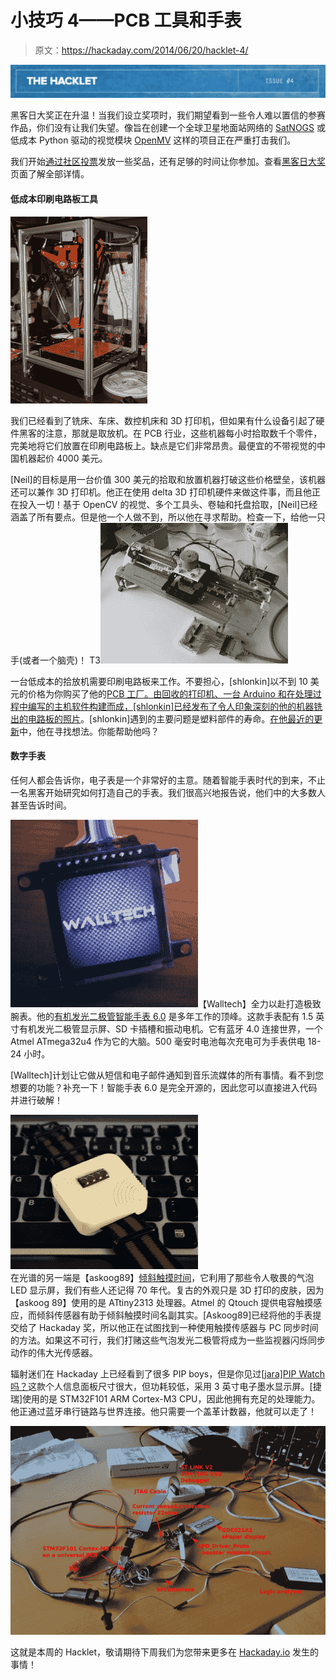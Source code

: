 # 小技巧 4——PCB 工具和手表

> 原文：<https://hackaday.com/2014/06/20/hacklet-4/>

![4](img/de390f5446c47fe37e92671e3f1334e1.png)

黑客日大奖正在升温！当我们设立奖项时，我们期望看到一些令人难以置信的参赛作品，你们没有让我们失望。像旨在创建一个全球卫星地面站网络的 [SatNOGS](http://hackaday.io/project/1340-SatNOGS) 或低成本 Python 驱动的视觉模块 [OpenMV](http://hackaday.io/project/1313-OpenMV) 这样的项目正在严重打击我们。

我们开始[通过社区投票](http://hackaday.io/prize/vote)发放一些奖品，还有足够的时间让你参加。查看[黑客日大奖](http://hackaday.io/prize)页面了解全部详情。

#### **低成本印刷电路板工具**

[![Pick and Place](img/0a57b2d8e46450baf71f471e962b48a1.png)](http://hackaday.io/project/963-%24300-Pick-and-Place-%2F-3D-printer)

我们已经看到了铣床、车床、数控机床和 3D 打印机，但如果有什么设备引起了硬件黑客的注意，那就是取放机。在 PCB 行业，这些机器每小时拾取数千个零件，完美地将它们放置在印刷电路板上。缺点是它们非常昂贵。最便宜的不带视觉的中国机器起价 4000 美元。

[Neil]的目标是用一台价值 300 美元的拾取和放置机器打破这些价格壁垒，该机器还可以兼作 3D 打印机。他正在使用 delta 3D 打印机硬件来做这件事，而且他正在投入一切！基于 OpenCV 的视觉、多个工具头、卷轴和托盘拾取，[Neil]已经涵盖了所有要点。但是他一个人做不到，所以他在寻求帮助。检查一下，给他一只手(或者一个脑壳)！
T3![pcbMill](img/f47b628eb0702ec978353bd488ce8920.png)

一台低成本的拾放机需要印刷电路板来工作。不要担心，[shlonkin]以不到 10 美元的价格为你购买了他的[PCB 工厂。由回收的打印机、一台 Arduino 和在处理过程中编写的主机软件构建而成，[shlonkin]已经发布了令人印象深刻的](http://hackaday.io/project/283-PCB-mill-for-under-%2410)[他的机器铣出的电路板的照片](http://hackaday.io/project/283/log/694-successful-copper-cuts)。[shlonkin]遇到的主要问题是塑料部件的寿命。[在他最近的更新](http://hackaday.io/project/283/log/2345-some-problems-and-limitations)中，他在寻找想法。你能帮助他吗？

#### **数字手表**

任何人都会告诉你，电子表是一个非常好的主意。随着智能手表时代的到来，不止一名黑客开始研究如何打造自己的手表。我们很高兴地报告说，他们中的大多数人甚至告诉时间。

[![walltech](img/309be1c8fc4ee67f4f269c62b2ad3d67.png)](http://hackaday.io/project/1348-The-Walltech-OLED-Smart-Watch-v6.0)【Walltech】全力以赴打造极致腕表。他的[有机发光二极管智能手表 6.0](http://hackaday.io/project/1348-The-Walltech-OLED-Smart-Watch-v6.0) 是多年工作的顶峰。这款手表配有 1.5 英寸有机发光二极管显示屏、SD 卡插槽和振动电机。它有蓝牙 4.0 连接世界，一个 Atmel ATmega32u4 作为它的大脑。500 毫安时电池每次充电可为手表供电 18-24 小时。

[Walltech]计划让它做从短信和电子邮件通知到音乐流媒体的所有事情。看不到您想要的功能？补充一下！智能手表 6.0 是完全开源的，因此您可以直接进入代码并进行破解！

[![tilttouchtime2](img/c8b65d91c55d9f55316b1bf9ebbb0171.png)](http://hackaday.io/project/1306-Tilt-Touch-Time) 在光谱的另一端是【askoog89】[倾斜触摸时间](http://hackaday.io/project/1306-Tilt-Touch-Time)，它利用了那些令人敬畏的气泡 LED 显示屏，我们有些人还记得 70 年代。复古的外观只是 3D 打印的皮肤，因为【askoog 89】使用的是 ATtiny2313 处理器。Atmel 的 Qtouch 提供电容触摸感应，而倾斜传感器有助于倾斜触摸时间名副其实。[Askoog89]已经将他的手表提交给了 Hackaday 奖，所以他正在试图找到一种使用触摸传感器与 PC 同步时间的方法。如果这不可行，我们打赌这些气泡发光二极管将成为一些监视器闪烁同步动作的伟大光传感器。

辐射迷们在 Hackaday 上已经看到了很多 PIP boys，但是你见过[[jara]PIP Watch 吗？](http://hackaday.io/project/1181-PIP-Watch)这款个人信息面板尺寸很大，但功耗较低，采用 3 英寸电子墨水显示屏。[捷瑞]使用的是 STM32F101 ARM Cortex-M3 CPU，因此他拥有充足的处理能力。他正通过蓝牙串行链路与世界连接。他只需要一个盖革计数器，他就可以走了！

[![pipWatch](img/6188781e1364cc46fc37ed5634a6f4d9.png)](http://hackaday.io/project/1181-PIP-Watch)

这就是本周的 Hacklet，敬请期待下周我们为您带来更多在 [Hackaday.io](http://hackaday.io/) 发生的事情！